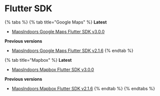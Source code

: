 # Flutter SDK

{% tabs %}
{% tab title="Google Maps" %}
**Latest**

* [MapsIndoors Google Maps Flutter SDK v3.0.0](https://pub.dev/documentation/mapsindoors\_googlemaps/3.0.0/)

**Previous versions**

* [MapsIndoors Google Maps Flutter SDK v2.1.6](https://pub.dev/documentation/mapsindoors\_googlemaps/2.1.3/)
{% endtab %}

{% tab title="Mapbox" %}
**Latest**

* [MapsIndoors Mapbox Flutter SDK v3.0.0](https://pub.dev/documentation/mapsindoors\_mapbox/3.0.0/)

**Previous versions**

* [MapsIndoors Mapbox Flutter SDK v2.1.6](https://pub.dev/documentation/mapsindoors\_mapbox/2.1.3/)
{% endtab %}
{% endtabs %}
